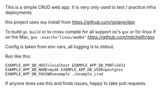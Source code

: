 This is a simple CRUD web app. It is very only used to test / practice infra deployments

this project uses `dep` install from https://github.com/golang/dep

To build `go build` or to cross compile for all support os's `gox` or for linux if on the Mac, `gox -osarch="linux/amd64"` https://github.com/mitchellh/gox


Config is taken from env vars, all logging is to stdout.


Run like this:

`EXAMPLE_APP_DB_HOST=localhost EXAMPLE_APP_DB_PORT=5432 EXAMPLE_APP_DB_NAME=mydb EXAMPLE_APP_DB_USER=postgres EXAMPLE_APP_DB_PASSWD=example ./example_crud`

If anyone does use this and finds issues, happy to take pull requests.
